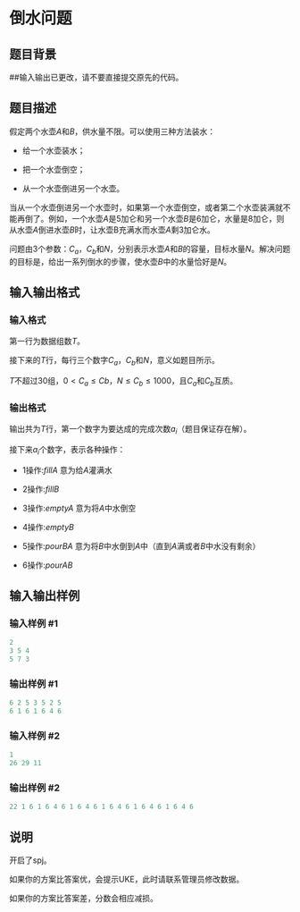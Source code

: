 # 倒水问题

## 题目背景

##输入输出已更改，请不要直接提交原先的代码。

## 题目描述

假定两个水壶$A$和$B$，供水量不限。可以使用三种方法装水：

- 给一个水壶装水；

- 把一个水壶倒空；

- 从一个水壶倒进另一个水壶。

当从一个水壶倒进另一个水壶时，如果第一个水壶倒空，或者第二个水壶装满就不能再倒了。例如，一个水壶$A$是$5$加仑和另一个水壶$B$是$6$加仑，水量是$8$加仑，则从水壶$A$倒进水壶$B$时，让水壶B充满水而水壶$A$剩$3$加仑水。

问题由3个参数：$C_a$，$C_b$和$N$，分别表示水壶$A$和$B$的容量，目标水量$N$。解决问题的目标是，给出一系列倒水的步骤，使水壶$B$中的水量恰好是$N$。

## 输入输出格式

### 输入格式

第一行为数据组数$T$。

接下来的$T$行，每行三个数字$C_a$，$C_b$和$N$，意义如题目所示。

$T$不超过$30$组，$0<C_a≤Cb$，$N≤C_b≤1000$，且$C_a$和$C_b$互质。

### 输出格式

输出共为$T$行，第一个数字为要达成的完成次数$a_i$（题目保证存在解）。

接下来$a_i$个数字，表示各种操作：

- 1操作:$fill A$ 意为给$A$灌满水

- 2操作:$fill B$

- 3操作:$empty A$ 意为将$A$中水倒空

- 4操作:$empty B$

- 5操作:$pour B A$ 意为将$B$中水倒到$A$中（直到$A$满或者$B$中水没有剩余）

- 6操作:$pour A B$

## 输入输出样例

### 输入样例 #1

```cpp
2
3 5 4 
5 7 3 

```
### 输出样例 #1

```cpp
6 2 5 3 5 2 5 
6 1 6 1 6 4 6 

```
### 输入样例 #2

```cpp
1
26 29 11

```
### 输出样例 #2

```cpp
22 1 6 1 6 4 6 1 6 4 6 1 6 4 6 1 6 4 6 1 6 4 6 

```
## 说明

开启了spj。

如果你的方案比答案优，会提示UKE，此时请联系管理员修改数据。

如果你的方案比答案差，分数会相应减损。

